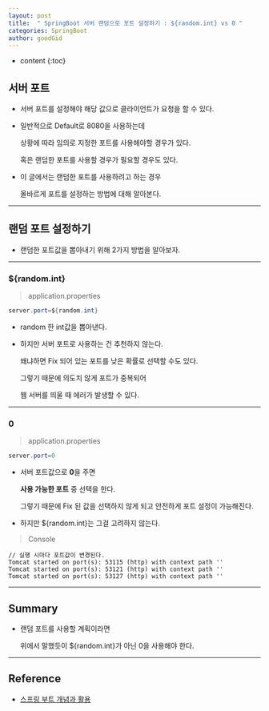 ```yaml
---
layout: post
title:  " SpringBoot 서버 랜덤으로 포트 설정하기 : ${random.int} vs 0 "
categories: SpringBoot
author: goodGid
---
```

* content
{:toc}

## 서버 포트

* 서버 포트를 설정해야 해당 값으로 클라이언트가 요청을 할 수 있다.

* 일반적으로 Default로 8080을 사용하는데

  상황에 따라 임의로 지정한 포트를 사용해야할 경우가 있다.

  혹은 랜덤한 포트를 사용할 경우가 필요할 경우도 있다.

* 이 글에서는 랜덤한 포트를 사용하려고 하는 경우

  올바르게 포트를 설정하는 방법에 대해 알아본다.



---


## 랜덤 포트 설정하기

* 랜덤한 포트값을 뽑아내기 위해 2가지 방법을 알아보자.

---

### ${random.int}

> application.properties

``` java
server.port=${random.int}
```

* random 한 int값을 뽑아낸다.

* 하지만 서버 포트로 사용하는 건 추천하지 않는다.

  왜냐하면 Fix 되어 있는 포트를 낮은 확률로 선택할 수도 있다.

  그렇기 때문에 의도치 않게 포트가 중복되어

  웹 서버를 띄울 때 에러가 발생할 수 있다.

---

### 0

> application.properties

``` java
server.port=0
```

* 서버 포트값으로 **0**을 주면

  **사용 가능한 포트** 중 선택을 한다.

  그렇기 때문에 Fix 된 값을 선택하지 않게 되고 안전하게 포트 설정이 가능해진다.

* 하지만 ${random.int}는 그걸 고려하지 않는다.


> Console

```
// 실행 시마다 포트값이 변경된다.
Tomcat started on port(s): 53115 (http) with context path ''
Tomcat started on port(s): 53121 (http) with context path ''
Tomcat started on port(s): 53127 (http) with context path ''
```




---


## Summary

* 랜덤 포트를 사용할 계획이라면

  위에서 말했듯이 ${random.int}가 아닌 0을 사용해야 한다.




---

## Reference

* [스프링 부트 개념과 활용](https://www.inflearn.com/course/%EC%8A%A4%ED%94%84%EB%A7%81%EB%B6%80%ED%8A%B8)